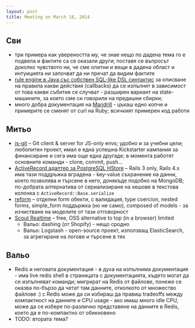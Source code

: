 ```yaml
---
layout: post
title: Meeting on March 18, 2014
---
```


## Сви

- три примера как увереността му, че знае нещо по дадена тема го е подвела и фактите са се оказали други; поставя се въпросът доколко чувството ни, че сме опитни и вещи в дадена област и интуицията ни започват да ни пречат да видим фактите
- [rule engine в Java със собствен SQL-like DSL синтактис](http://www.espertech.com/download/public/esperjdbc.pdf) за описване на правила какви действия (callbacks) да се изпълнят в зависимост от това какви събития се случват - разширен вариант на state-машините, за които сме си говорили на предишни сбирки; 
- много добра документация на [Mandrill](https://mandrillapp.com/api/docs/messages.JSON.html#method=search) - цъкаш едно копче и примерите се сменят от curl на Ruby; всичкият примерен код работи

## Митьо

- [js-git](https://github.com/creationix/js-git) – Git client & server for JS-only envs; удобно и за учебни цели; любопитен проект, имал е една успешна Kickstarter кампания за финансиране и сега има още една другаде; в момента работят основните команди - clone, commit, push...
- [ActiveRecord адаптер за PostgreSQL HStore](https://github.com/diogob/activerecord-postgres-hstore) – Rails 3 only, Rails 4.x има тази поддръжка вградена - key-value съхранение на данни, което позволява и търсене в него, донякъде подобно на MongoDB; по-добрата алтернатива от сериализиране на хешове в текстова колонка с `ActiveRecord::Base.serialize`
- [reform](https://github.com/apotonick/reform) – отделни form обекти, с валидация, type coercion, nested forms, simple_form поддържка (но не само), composed of models - за изчистване на моделите от тази отговорност
- [Scout Realtime](http://scoutapp.github.io/scout_realtime/) – free, OSS alternative to top (in a browser) limited
    - Вальо: dashing (от Shopify) - нещо сродно
    - Вальо: Logstash - open-source проект, използващ ElasticSearch, за агрегиране на логове и търсене в тях

## Вальо

- Redis и неговата документация - в духа на изпълнима документация - има live redis shell в страницата с документацията, където могат да се изпълняват команди; мигрират на Redis от файлове, понеже се оказва по-бързо да четат там данните, отколкото от множество файлове :) с Redis може да си избираш да правиш tradeoffs между компактност на данните и CPU usage - ако имаш много idle CPU, може да се избере по-различно представяне на данните в Redis, което да е по-компактно от обикновено
- TODO: втората тема?
